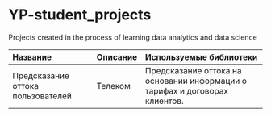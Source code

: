 # YP-student_projects
Projects created in the process of learning data analytics and data science

| Название | Описание | Используемые библиотеки |
| :-------------------- | :--------------------- |:----------------------------|
| Предсказание оттока пользователей | Телеком | Предсказание оттока на основании информации о тарифах и договорах клиентов. |
